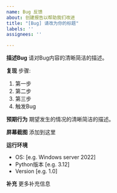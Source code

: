 ```yaml
---
name: Bug 反馈
about: 创建报告以帮助我们改进
title: "[Bug] 请改为你的标题"
labels: ''
assignees: ''

---
```


**描述Bug**
请对Bug内容的清晰简洁的描述。

**复现**
步骤:
1. 第一步
2. 第二步
3. 第三步
4. 触发Bug

**预期行为**
期望发生的情况的清晰简洁的描述。

**屏幕截图**
添加到这里

**运行环境**
 - OS: [e.g. Windows server 2022]
 - Python版本 [e.g. 3.12]
 - Version [e.g. 1.0]

**补充**
更多补充信息